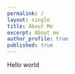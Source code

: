 ```yaml
---
permalink: /
layout: single
title: About Me
excerpt: About me
author_profile: true
published: true
---
```


Hello world
